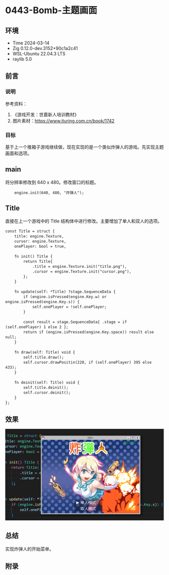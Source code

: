 # 0443-Bomb-主题画面

## 环境

- Time 2024-03-14
- Zig 0.12.0-dev.3152+90c1a2c41
- WSL-Ubuntu 22.04.3 LTS
- raylib 5.0

## 前言

### 说明

参考资料：

1. 《游戏开发：世嘉新人培训教材》
2. 图片素材：<https://www.ituring.com.cn/book/1742>

### 目标

基于上一个推箱子游戏继续做，现在实现的是一个类似炸弹人的游戏。先实现主题画面和选项。

## main

将分辨率修改到 640 x 480。修改窗口的标题。

```zig
    engine.init(640, 480, "炸弹人");
```

## Title

直接在上一个游戏中的 Title 结构体中进行修改。主要增加了单人和双人的选项。

```zig
const Title = struct {
    title: engine.Texture,
    cursor: engine.Texture,
    onePlayer: bool = true,

    fn init() Title {
        return Title{
            .title = engine.Texture.init("title.png"),
            .cursor = engine.Texture.init("cursor.png"),
        };
    }

    fn update(self: *Title) ?stage.SequenceData {
        if (engine.isPressed(engine.Key.w) or engine.isPressed(engine.Key.s)) {
            self.onePlayer = !self.onePlayer;
        }

        const result = stage.SequenceData{ .stage = if (self.onePlayer) 1 else 2 };
        return if (engine.isPressed(engine.Key.space)) result else null;
    }

    fn draw(self: Title) void {
        self.title.draw();
        self.cursor.drawPositin(220, if (self.onePlayer) 395 else 433);
    }

    fn deinit(self: Title) void {
        self.title.deinit();
        self.cursor.deinit();
    }
};
```

## 效果

![bomb][1]

## 总结

实现炸弹人的开始菜单。

[1]: images/bomb01.png

## 附录
